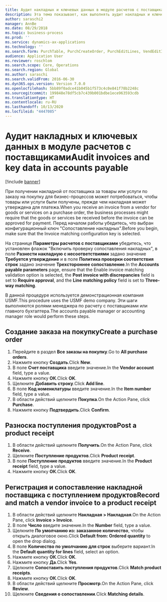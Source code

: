 ```yaml
---
title: Аудит накладных и ключевых данных в модуле расчетов с поставщиками
description: Эта тема показывает, как выполнять аудит накладных и ключевых данных в модуле расчетов с поставщиками.
author: saraschi2
manager: AnnBe
ms.date: 08/29/2018
ms.topic: business-process
ms.prod: ''
ms.service: dynamics-ax-applications
ms.technology: ''
ms.search.form: PurchTable, PurchCreateOrder, PurchEditLines, VendEditInvoice, VendEditInvoiceDefaultQuantityForLinesDropDialog,  VendJournalMatch_PackingSlip, VendInvoiceMatchingDetails
audience: Application User
ms.reviewer: roschlom
ms.search.scope: Core, Operations
ms.search.region: Global
ms.author: saraschi
ms.search.validFrom: 2016-06-30
ms.dyn365.ops.version: Version 7.0.0
ms.openlocfilehash: 5bb89f0adce41b045b1f573c4c0e841f78b2248c
ms.sourcegitcommit: 199848e78df5cb7c439b001bdbe1ece963593cdb
ms.translationtype: HT
ms.contentlocale: ru-RU
ms.lasthandoff: 10/13/2020
ms.locfileid: "4447085"
---
```

# <a name="audit-invoices-and-key-data-in-accounts-payable"></a><span data-ttu-id="035ff-103">Аудит накладных и ключевых данных в модуле расчетов с поставщиками</span><span class="sxs-lookup"><span data-stu-id="035ff-103">Audit invoices and key data in accounts payable</span></span>

[!include [banner](../../includes/banner.md)]

<span data-ttu-id="035ff-104">При получении накладной от поставщика за товары или услуги по заказу на покупку для бизнес-процессов может потребоваться, чтобы товары или услуги были получены, прежде чем накладная может утверждена для платежа.</span><span class="sxs-lookup"><span data-stu-id="035ff-104">When you receive an invoice from a vendor for goods or services on a purchase order, the business processes might require that the goods or services be received before the invoice can be approved for payment.</span></span> <span data-ttu-id="035ff-105">Перед началом работы убедитесь, что выбран конфигурационный ключ "Сопоставление накладных".</span><span class="sxs-lookup"><span data-stu-id="035ff-105">Before you begin, make sure that the Invoice matching configuration key is selected.</span></span> 

<span data-ttu-id="035ff-106">На странице **Параметры расчетов с поставщиками** убедитесь, что установлен флажок "Включить проверку сопоставления накладных", в поле **Разнести накладную с несоответствиями** задано значение **Требуется утверждение** и в поле **Политика проверки соответствия строк** задано значение **Трехстороннее сопоставление**.</span><span class="sxs-lookup"><span data-stu-id="035ff-106">In the **Accounts payable parameters** page, ensure that the Enable invoice matching validation option is selected, the **Post invoice with discrepancies** field is set to **Require approval**, and the **Line matching policy** field is set to **Three-way matching**.</span></span>

<span data-ttu-id="035ff-107">В данной процедуре используется демонстрационная компания USMF.</span><span class="sxs-lookup"><span data-stu-id="035ff-107">This procedure uses the USMF demo company.</span></span> <span data-ttu-id="035ff-108">Эти шаги выполняются ролями менеджера по расчету с поставщиками или главного бухгалтера.</span><span class="sxs-lookup"><span data-stu-id="035ff-108">The accounts payable manager or accounting manager role would perform these steps.</span></span>


## <a name="create-a-purchase-order"></a><span data-ttu-id="035ff-109">Создание заказа на покупку</span><span class="sxs-lookup"><span data-stu-id="035ff-109">Create a purchase order</span></span>
1. <span data-ttu-id="035ff-110">Перейдите в раздел **Все заказы на покупку**.</span><span class="sxs-lookup"><span data-stu-id="035ff-110">Go to **All purchase orders**.</span></span>
2. <span data-ttu-id="035ff-111">Нажмите кнопку **Создать**.</span><span class="sxs-lookup"><span data-stu-id="035ff-111">Click **New**.</span></span>
3. <span data-ttu-id="035ff-112">В поле **Счет поставщика** введите значение.</span><span class="sxs-lookup"><span data-stu-id="035ff-112">In the **Vendor account** field, type a value.</span></span>
4. <span data-ttu-id="035ff-113">Нажмите кнопку **ОК**.</span><span class="sxs-lookup"><span data-stu-id="035ff-113">Click **OK**.</span></span>
5. <span data-ttu-id="035ff-114">Щелкните **Добавить строку**.</span><span class="sxs-lookup"><span data-stu-id="035ff-114">Click **Add line**.</span></span>
6. <span data-ttu-id="035ff-115">В поле **Код номенклатуры** введите значение.</span><span class="sxs-lookup"><span data-stu-id="035ff-115">In the **Item number** field, type a value.</span></span>
7. <span data-ttu-id="035ff-116">В области действий щелкните **Покупка**.</span><span class="sxs-lookup"><span data-stu-id="035ff-116">On the Action Pane, click **Purchase**.</span></span>
8. <span data-ttu-id="035ff-117">Нажмите кнопку **Подтвердить**.</span><span class="sxs-lookup"><span data-stu-id="035ff-117">Click **Confirm**.</span></span>

## <a name="post-a-product-receipt"></a><span data-ttu-id="035ff-118">Разноска поступления продуктов</span><span class="sxs-lookup"><span data-stu-id="035ff-118">Post a product receipt</span></span>
1. <span data-ttu-id="035ff-119">В области действий щелкните **Получить**.</span><span class="sxs-lookup"><span data-stu-id="035ff-119">On the Action Pane, click **Receive**.</span></span>
2. <span data-ttu-id="035ff-120">Щелкните **Поступление продуктов**.</span><span class="sxs-lookup"><span data-stu-id="035ff-120">Click **Product receipt**.</span></span>
3. <span data-ttu-id="035ff-121">В поле **Поступление продуктов** введите значение.</span><span class="sxs-lookup"><span data-stu-id="035ff-121">In the **Product receipt** field, type a value.</span></span>
4. <span data-ttu-id="035ff-122">Нажмите кнопку **ОК**.</span><span class="sxs-lookup"><span data-stu-id="035ff-122">Click **OK**.</span></span>

## <a name="record-and-match-a-vendor-invoice-to-a-product-receipt"></a><span data-ttu-id="035ff-123">Регистрация и сопоставление накладной поставщика с поступлением продуктов</span><span class="sxs-lookup"><span data-stu-id="035ff-123">Record and match a vendor invoice to a product receipt</span></span>
1. <span data-ttu-id="035ff-124">В области действий щелкните **Накладная > Накладная**.</span><span class="sxs-lookup"><span data-stu-id="035ff-124">On the Action Pane, click **Invoice > Invoice**.</span></span>
2. <span data-ttu-id="035ff-125">В поле **Число** введите значение.</span><span class="sxs-lookup"><span data-stu-id="035ff-125">In the **Number** field, type a value.</span></span>
3. <span data-ttu-id="035ff-126">Щелкните **По умолчанию из: заказанное количество**, чтобы открыть диалоговое окно.</span><span class="sxs-lookup"><span data-stu-id="035ff-126">Click **Default from: Ordered quantity** to open the drop dialog.</span></span>
4. <span data-ttu-id="035ff-127">В поле **Количество по умолчанию для строк** выберите вариант.</span><span class="sxs-lookup"><span data-stu-id="035ff-127">In the **Default quantity for lines** field, select an option.</span></span>
5. <span data-ttu-id="035ff-128">Нажмите кнопку **ОК**.</span><span class="sxs-lookup"><span data-stu-id="035ff-128">Click **OK**.</span></span>
6. <span data-ttu-id="035ff-129">Нажмите кнопку **Да**.</span><span class="sxs-lookup"><span data-stu-id="035ff-129">Click **Yes**.</span></span>
7. <span data-ttu-id="035ff-130">Щелкните **Сопоставить поступления продуктов**.</span><span class="sxs-lookup"><span data-stu-id="035ff-130">Click **Match product receipts**.</span></span>
8. <span data-ttu-id="035ff-131">Нажмите кнопку **ОК**.</span><span class="sxs-lookup"><span data-stu-id="035ff-131">Click **OK**.</span></span>
9. <span data-ttu-id="035ff-132">В области действий щелкните **Просмотр**.</span><span class="sxs-lookup"><span data-stu-id="035ff-132">On the Action Pane, click **Review**.</span></span>
10. <span data-ttu-id="035ff-133">Щелкните **Сведения о сопоставлении**.</span><span class="sxs-lookup"><span data-stu-id="035ff-133">Click **Matching details**.</span></span>

